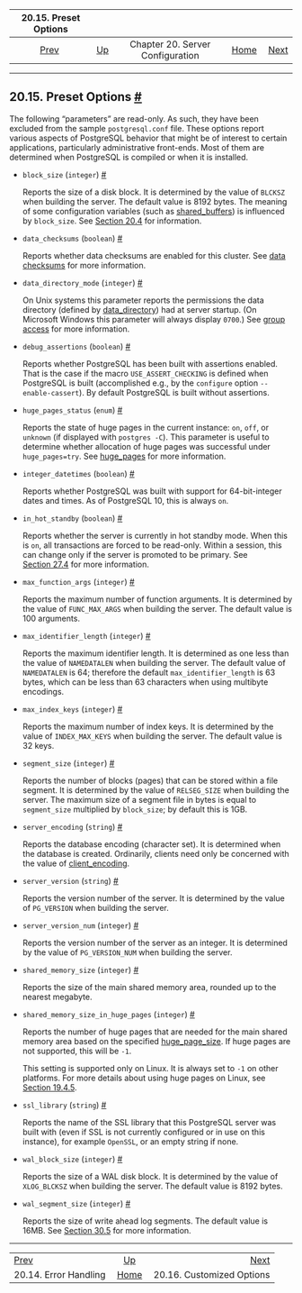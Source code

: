 <!--?xml version="1.0" encoding="UTF-8" standalone="no"?-->

|                        20.15. Preset Options                        |                                                              |                                  |                                                       |                                                                 |
| :-----------------------------------------------------------------: | :----------------------------------------------------------- | :------------------------------: | ----------------------------------------------------: | --------------------------------------------------------------: |
| [Prev](runtime-config-error-handling.html "20.14. Error Handling")  | [Up](runtime-config.html "Chapter 20. Server Configuration") | Chapter 20. Server Configuration | [Home](index.html "PostgreSQL 17devel Documentation") |  [Next](runtime-config-custom.html "20.16. Customized Options") |

***

## 20.15. Preset Options [#](#RUNTIME-CONFIG-PRESET)

The following “parameters” are read-only. As such, they have been excluded from the sample `postgresql.conf` file. These options report various aspects of PostgreSQL behavior that might be of interest to certain applications, particularly administrative front-ends. Most of them are determined when PostgreSQL is compiled or when it is installed.

*   `block_size` (`integer`) []()[#](#GUC-BLOCK-SIZE)

    Reports the size of a disk block. It is determined by the value of `BLCKSZ` when building the server. The default value is 8192 bytes. The meaning of some configuration variables (such as [shared\_buffers](runtime-config-resource.html#GUC-SHARED-BUFFERS)) is influenced by `block_size`. See [Section 20.4](runtime-config-resource.html "20.4. Resource Consumption") for information.

*   `data_checksums` (`boolean`) []()[#](#GUC-DATA-CHECKSUMS)

    Reports whether data checksums are enabled for this cluster. See [data checksums](app-initdb.html#APP-INITDB-DATA-CHECKSUMS) for more information.

*   `data_directory_mode` (`integer`) []()[#](#GUC-DATA-DIRECTORY-MODE)

    On Unix systems this parameter reports the permissions the data directory (defined by [data\_directory](runtime-config-file-locations.html#GUC-DATA-DIRECTORY)) had at server startup. (On Microsoft Windows this parameter will always display `0700`.) See [group access](app-initdb.html#APP-INITDB-ALLOW-GROUP-ACCESS) for more information.

*   `debug_assertions` (`boolean`) []()[#](#GUC-DEBUG-ASSERTIONS)

    Reports whether PostgreSQL has been built with assertions enabled. That is the case if the macro `USE_ASSERT_CHECKING` is defined when PostgreSQL is built (accomplished e.g., by the `configure` option `--enable-cassert`). By default PostgreSQL is built without assertions.

*   `huge_pages_status` (`enum`) []()[#](#GUC-HUGE-PAGES-STATUS)

    Reports the state of huge pages in the current instance: `on`, `off`, or `unknown` (if displayed with `postgres -C`). This parameter is useful to determine whether allocation of huge pages was successful under `huge_pages=try`. See [huge\_pages](runtime-config-resource.html#GUC-HUGE-PAGES) for more information.

*   `integer_datetimes` (`boolean`) []()[#](#GUC-INTEGER-DATETIMES)

    Reports whether PostgreSQL was built with support for 64-bit-integer dates and times. As of PostgreSQL 10, this is always `on`.

*   `in_hot_standby` (`boolean`) []()[#](#GUC-IN-HOT-STANDBY)

    Reports whether the server is currently in hot standby mode. When this is `on`, all transactions are forced to be read-only. Within a session, this can change only if the server is promoted to be primary. See [Section 27.4](hot-standby.html "27.4. Hot Standby") for more information.

*   `max_function_args` (`integer`) []()[#](#GUC-MAX-FUNCTION-ARGS)

    Reports the maximum number of function arguments. It is determined by the value of `FUNC_MAX_ARGS` when building the server. The default value is 100 arguments.

*   `max_identifier_length` (`integer`) []()[#](#GUC-MAX-IDENTIFIER-LENGTH)

    Reports the maximum identifier length. It is determined as one less than the value of `NAMEDATALEN` when building the server. The default value of `NAMEDATALEN` is 64; therefore the default `max_identifier_length` is 63 bytes, which can be less than 63 characters when using multibyte encodings.

*   `max_index_keys` (`integer`) []()[#](#GUC-MAX-INDEX-KEYS)

    Reports the maximum number of index keys. It is determined by the value of `INDEX_MAX_KEYS` when building the server. The default value is 32 keys.

*   `segment_size` (`integer`) []()[#](#GUC-SEGMENT-SIZE)

    Reports the number of blocks (pages) that can be stored within a file segment. It is determined by the value of `RELSEG_SIZE` when building the server. The maximum size of a segment file in bytes is equal to `segment_size` multiplied by `block_size`; by default this is 1GB.

*   `server_encoding` (`string`) []()[]()[#](#GUC-SERVER-ENCODING)

    Reports the database encoding (character set). It is determined when the database is created. Ordinarily, clients need only be concerned with the value of [client\_encoding](runtime-config-client.html#GUC-CLIENT-ENCODING).

*   `server_version` (`string`) []()[#](#GUC-SERVER-VERSION)

    Reports the version number of the server. It is determined by the value of `PG_VERSION` when building the server.

*   `server_version_num` (`integer`) []()[#](#GUC-SERVER-VERSION-NUM)

    Reports the version number of the server as an integer. It is determined by the value of `PG_VERSION_NUM` when building the server.

*   `shared_memory_size` (`integer`) []()[#](#GUC-SHARED-MEMORY-SIZE)

    Reports the size of the main shared memory area, rounded up to the nearest megabyte.

*   `shared_memory_size_in_huge_pages` (`integer`) []()[#](#GUC-SHARED-MEMORY-SIZE-IN-HUGE-PAGES)

    Reports the number of huge pages that are needed for the main shared memory area based on the specified [huge\_page\_size](runtime-config-resource.html#GUC-HUGE-PAGE-SIZE). If huge pages are not supported, this will be `-1`.

    This setting is supported only on Linux. It is always set to `-1` on other platforms. For more details about using huge pages on Linux, see [Section 19.4.5](kernel-resources.html#LINUX-HUGE-PAGES "19.4.5. Linux Huge Pages").

*   `ssl_library` (`string`) []()[#](#GUC-SSL-LIBRARY)

    Reports the name of the SSL library that this PostgreSQL server was built with (even if SSL is not currently configured or in use on this instance), for example `OpenSSL`, or an empty string if none.

*   `wal_block_size` (`integer`) []()[#](#GUC-WAL-BLOCK-SIZE)

    Reports the size of a WAL disk block. It is determined by the value of `XLOG_BLCKSZ` when building the server. The default value is 8192 bytes.

*   `wal_segment_size` (`integer`) []()[#](#GUC-WAL-SEGMENT-SIZE)

    Reports the size of write ahead log segments. The default value is 16MB. See [Section 30.5](wal-configuration.html "30.5. WAL Configuration") for more information.

***

|                                                                     |                                                              |                                                                 |
| :------------------------------------------------------------------ | :----------------------------------------------------------: | --------------------------------------------------------------: |
| [Prev](runtime-config-error-handling.html "20.14. Error Handling")  | [Up](runtime-config.html "Chapter 20. Server Configuration") |  [Next](runtime-config-custom.html "20.16. Customized Options") |
| 20.14. Error Handling                                               |     [Home](index.html "PostgreSQL 17devel Documentation")    |                                       20.16. Customized Options |
